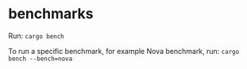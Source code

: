 # benchmarks

Run: `cargo bench`

To run a specific benchmark, for example Nova benchmark, run: `cargo bench --bench=nova`
